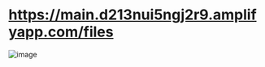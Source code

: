 # https://main.d213nui5ngj2r9.amplifyapp.com/files
![image](https://github.com/muthana-abo-alez1/csv_repo_AWS/assets/92632582/dbf76974-35aa-4531-bb9f-8f17cab670dc)

